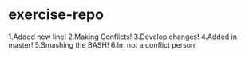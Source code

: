 # exercise-repo
1.Added new line!
2.Making Conflicts!
3.Develop changes!
4.Added in master!
5.Smashing the BASH!
6.Im not a conflict person!